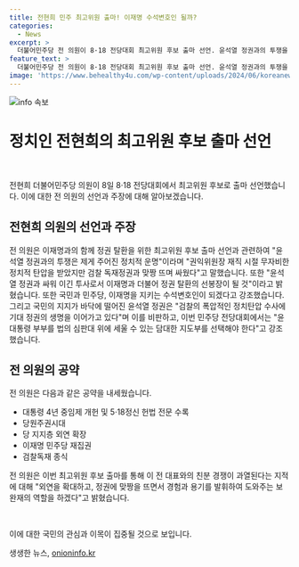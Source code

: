 ```yaml
---
title: 전현희 민주 최고위원 출마! 이재명 수석변호인 될까?
categories:
  - News
excerpt: >
  더불어민주당 전 의원이 8·18 전당대회 최고위원 후보 출마 선언. 윤석열 정권과의 투쟁을 강조하며, 이재명과 함께 정권 탈환을 선언. 윤 대통령 부부를 법의 심판대 위에 세워야 한다고 강조하며, 대통령 4년 중임제 개헌과 5·18정신 헌법 등을 공약으로 제시. 이 전 대표에 대한 친분 경쟁에 대해 외연을 확대하고 정권과의 싸움에서 경험과 용기를 발휘할 것을 강조함.
feature_text: >
  더불어민주당 전 의원이 8·18 전당대회 최고위원 후보 출마 선언. 윤석열 정권과의 투쟁을 강조하며, 이재명과 함께 정권 탈환을 선언. 윤 대통령 부부를 법의 심판대 위에 세워야 한다고 강조하며, 대통령 4년 중임제 개헌과 5·18정신 헌법 등을 공약으로 제시. 이 전 대표에 대한 친분 경쟁에 대해 외연을 확대하고 정권과의 싸움에서 경험과 용기를 발휘할 것을 강조함.
image: 'https://www.behealthy4u.com/wp-content/uploads/2024/06/koreanews.jpg'
---
```


<p><img src="https://www.behealthy4u.com/wp-content/uploads/2024/06/koreanews.jpg" alt="info 속보" /></p>

<h1>정치인 전현희의 최고위원 후보 출마 선언</h1>

<p data-ke-size="size16">&nbsp;</p>

<p>전현희 더불어민주당 의원이 8일 8·18 전당대회에서 최고위원 후보로 출마 선언했습니다. 이에 대한 전 의원의 선언과 주장에 대해 알아보겠습니다.</p>

<h2 data-ke-size="size26">전현희 의원의 선언과 주장</h2>

<p>전 의원은 이재명과의 함께 정권 탈환을 위한 최고위원 후보 출마 선언과 관련하여 "윤석열 정권과의 투쟁은 제게 주어진 정치적 운명"이라며 "권익위원장 재직 시절 무자비한 정치적 탄압을 받았지만 검찰 독재정권과 맞짱 뜨며 싸웠다"고 말했습니다. 또한 "윤석열 정권과 싸워 이긴 투사로서 이재명과 더불어 정권 탈환의 선봉장이 될 것"이라고 밝혔습니다. 또한 국민과 민주당, 이재명을 지키는 수석변호인이 되겠다고 강조했습니다. 그리고 국민의 지지가 바닥에 떨어진 윤석열 정권은 "검찰의 폭압적인 정치탄압 수사에 기대 정권의 생명을 이어가고 있다"며 이를 비판하고, 이번 민주당 전당대회에서는 "윤 대통령 부부를 법의 심판대 위에 세울 수 있는 담대한 지도부를 선택해야 한다"고 강조했습니다.</p>

<h2 data-ke-size="size26">전 의원의 공약</h2>

<p>전 의원은 다음과 같은 공약을 내세웠습니다.</p>

<ul>
    <li>대통령 4년 중임제 개헌 및 5·18정신 헌법 전문 수록</li>
    <li>당원주권시대</li>
    <li>당 지지층 외연 확장</li>
    <li>이재명 민주당 재집권</li>
    <li>검찰독재 종식</li>
</ul>

<p>전 의원은 이번 최고위원 후보 출마를 통해 이 전 대표와의 친분 경쟁이 과열된다는 지적에 대해 "외연을 확대하고, 정권에 맞짱을 뜨면서 경험과 용기를 발휘하여 도와주는 보완재의 역할을 하겠다"고 밝혔습니다.</p>

<p data-ke-size="size16">&nbsp;</p>

<p>이에 대한 국민의 관심과 이목이 집중될 것으로 보입니다.</p>
생생한 뉴스, <a href="https://onioninfo.kr" rel="dofollow">onioninfo.kr</a>


